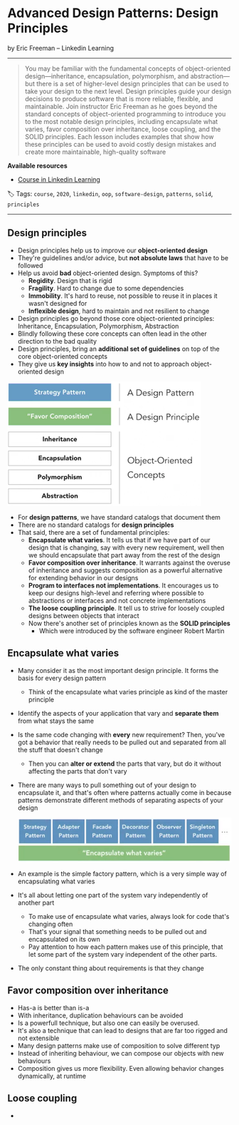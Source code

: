 # Advanced Design Patterns: Design Principles

by Eric Freeman – Linkedin Learning

------

> You may be familiar with the fundamental concepts of object-oriented design—inheritance, encapsulation, polymorphism, and abstraction—but there is a set of higher-level design principles that can be used to take your design to the next level. Design principles guide your design decisions to produce software that is more reliable, flexible, and maintainable. Join instructor Eric Freeman as he goes beyond the standard concepts of object-oriented programming to introduce you to the most notable design principles, including encapsulate what varies, favor composition over inheritance, loose coupling, and the SOLID principles. Each lesson includes examples that show how these principles can be used to avoid costly design mistakes and create more maintainable, high-quality software

**Available resources**

-  [Course in Linkedin Learning](https://www.linkedin.com/learning/advanced-design-patterns-design-principles/)

🏷️ Tags: `course`, `2020`, `linkedin`, `oop`, `software-design`, `patterns`, `solid`, `principles`

------

## Design principles

* Design principles help us to improve our **object-oriented design**
* They're guidelines and/or advice, but **not absolute laws** that have to be followed
* Help us avoid **bad** object-oriented design. Symptoms of this?
  * **Regidity**. Design that is rigid
  * **Fragility**. Hard to change due to some dependencies
  * **Immobility**. It's hard to reuse, not possible to reuse it in places it wasn't designed for
  * **Inflexible design**, hard to maintain and not resilient to change
* Design principles go beyond those core object-oriented principles: Inheritance, Encapsulation, Polymorphism, Abstraction
* Blindly following these core concepts can often lead in the other direction to the bad quality
* Design principles, bring an **additional set of guidelines** on top of the core object-oriented concepts
* They give us **key insights** into how to and not to approach object-oriented design

![Object-oriented Design](.assets/advanced-design-patterns-design-principles-linkedin.md/object-oriented-design.png)

* For **design patterns**, we have standard catalogs that document them
* There are no standard catalogs for **design principles**
* That said, there are a set of fundamental principles:
  * **Encapsulate what varies**. It tells us that if we have part of our design that is changing, say with every new requirement, well then we should encapsulate that part away from the rest of the design
  * **Favor composition over inheritance**. It warrants against the overuse of inheritance and suggests composition as a powerful alternative for extending behavior in our designs
  * **Program to interfaces not implementations**. It encourages us to keep our designs high-level and referring where possible to abstractions or interfaces and not concrete implementations
  * **The loose coupling principle**. It tell us to strive for loosely coupled designs between objects that interact
  * Now there's another set of principles known as the **SOLID principles**
    * Which were introduced by the software engineer Robert Martin

## Encapsulate what varies

* Many consider it as the most important design principle. It forms the basis for every design pattern

  * Think of the encapsulate what varies principle as kind of the master principle

* Identify the aspects of your application that vary and **separate them** from what stays the same

* Is the same code changing with **every** new requirement? Then, you've got a behavior that really needs to be pulled out and separated from all the stuff that doesn't change

  * Then you can **alter or extend** the parts that vary, but do it without affecting the parts that don't vary

* There are many ways to pull something out of your design to encapsulate it, and that's often where patterns actually come in because patterns demonstrate different methods of separating aspects of your design

  ![Encapsulate what varies](.assets/advanced-design-patterns-design-principles-linkedin.md/encapsulate_what_varies.png)

* An example is the simple factory pattern, which is a very simple way of encapsulating what varies

* It's all about letting one part of the system vary independently of another part

  * To make use of encapsulate what varies, always look for code that's changing often
  * That's your signal that something needs to be pulled out and encapsulated on its own
  * Pay attention to how each pattern makes use of this principle, that let some part of the system vary independent of the other parts.

* The only constant thing about requirements is that they change

## Favor composition over inheritance

* Has-a is better than is-a
* With inheritance, duplication behaviours can be avoided
* Is a powerfull technique, but also one can easily be overused.
* It's also a technique that can lead to designs that are far too rigged and not extensible
* Many design patterns make use of composition to solve different typ
* Instead of inheriting behaviour, we can compose our objects with new behaviours
* Composition gives us more flexibility. Even allowing behavior changes dynamically, at runtime

## Loose coupling

* 